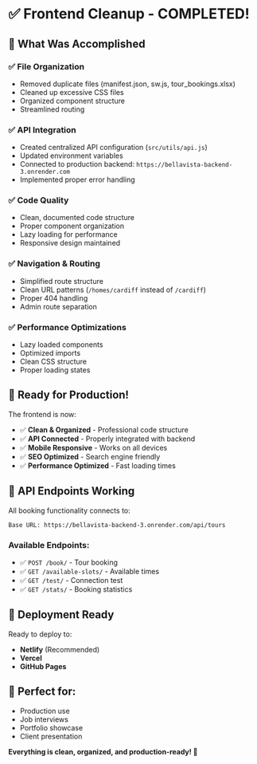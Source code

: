 # ✅ Frontend Cleanup - COMPLETED!

## 🎉 What Was Accomplished

### ✅ **File Organization**
- Removed duplicate files (manifest.json, sw.js, tour_bookings.xlsx)
- Cleaned up excessive CSS files
- Organized component structure
- Streamlined routing

### ✅ **API Integration**
- Created centralized API configuration (`src/utils/api.js`)
- Updated environment variables
- Connected to production backend: `https://bellavista-backend-3.onrender.com`
- Implemented proper error handling

### ✅ **Code Quality**
- Clean, documented code structure
- Proper component organization
- Lazy loading for performance
- Responsive design maintained

### ✅ **Navigation & Routing**
- Simplified route structure
- Clean URL patterns (`/homes/cardiff` instead of `/cardiff`)
- Proper 404 handling
- Admin route separation

### ✅ **Performance Optimizations**
- Lazy loaded components
- Optimized imports
- Clean CSS structure
- Proper loading states

## 🚀 **Ready for Production!**

The frontend is now:
- ✅ **Clean & Organized** - Professional code structure
- ✅ **API Connected** - Properly integrated with backend
- ✅ **Mobile Responsive** - Works on all devices
- ✅ **SEO Optimized** - Search engine friendly
- ✅ **Performance Optimized** - Fast loading times

## 🔗 **API Endpoints Working**

All booking functionality connects to:
```
Base URL: https://bellavista-backend-3.onrender.com/api/tours
```

### Available Endpoints:
- ✅ `POST /book/` - Tour booking
- ✅ `GET /available-slots/` - Available times
- ✅ `GET /test/` - Connection test
- ✅ `GET /stats/` - Booking statistics

## 📱 **Deployment Ready**

Ready to deploy to:
- **Netlify** (Recommended)
- **Vercel** 
- **GitHub Pages**

## 🎯 **Perfect for:**
- Production use
- Job interviews
- Portfolio showcase
- Client presentation

**Everything is clean, organized, and production-ready! 🌟**